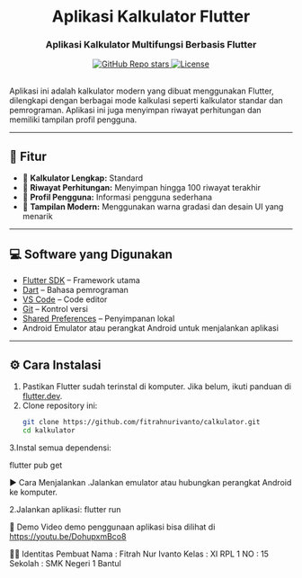 <div align="center">
  <h1 align="center">Aplikasi Kalkulator Flutter</h1>
  <h3>Aplikasi Kalkulator Multifungsi Berbasis Flutter</h3>

  <a href="https://github.com/fitrahnurivanto/kalkulator">
    <img alt="GitHub Repo stars" src="https://img.shields.io/github/stars/fitrahnurivanto/kalkulator">
  </a>
  <a href="https://github.com/fitrahnurivanto/kalkulator/blob/main/LICENSE">
    <img alt="License" src="https://img.shields.io/badge/license-MIT-orange">
  </a>
</div>

<br/>

Aplikasi ini adalah kalkulator modern yang dibuat menggunakan Flutter, dilengkapi dengan berbagai mode kalkulasi seperti kalkulator standar dan pemrograman. Aplikasi ini juga menyimpan riwayat perhitungan dan memiliki tampilan profil pengguna.

---

## 📌 Fitur

- 🔢 **Kalkulator Lengkap:** Standard 
- 🧠 **Riwayat Perhitungan:** Menyimpan hingga 100 riwayat terakhir
- 👤 **Profil Pengguna:** Informasi pengguna sederhana
- 🎨 **Tampilan Modern:** Menggunakan warna gradasi dan desain UI yang menarik

---

## 💻 Software yang Digunakan

- [Flutter SDK](https://flutter.dev) – Framework utama
- [Dart](https://dart.dev) – Bahasa pemrograman
- [VS Code](https://code.visualstudio.com/) – Code editor
- [Git](https://git-scm.com/) – Kontrol versi
- [Shared Preferences](https://pub.dev/packages/shared_preferences) – Penyimpanan lokal
- Android Emulator atau perangkat Android untuk menjalankan aplikasi

---

## ⚙️ Cara Instalasi

1. Pastikan Flutter sudah terinstal di komputer. Jika belum, ikuti panduan di [flutter.dev](https://flutter.dev/docs/get-started/install).
2. Clone repository ini:
   ```bash
   git clone https://github.com/fitrahnurivanto/calkulator.git
   cd kalkulator

3.Instal semua dependensi:

flutter pub get


▶️ Cara Menjalankan
.Jalankan emulator atau hubungkan perangkat Android ke komputer.

2.Jalankan aplikasi:
flutter run


🎥 Demo
Video demo penggunaan aplikasi bisa dilihat di https://youtu.be/DohupxmBco8


🙋‍♂️ Identitas Pembuat
Nama     : Fitrah Nur Ivanto
Kelas    : XI RPL 1
NO       : 15 
Sekolah  : SMK Negeri 1 Bantul


